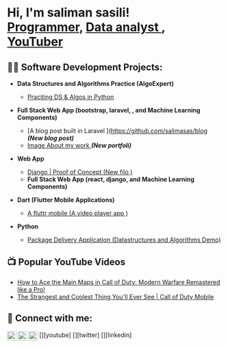 <h1>Hi, I'm saliman sasili! <br/><a href="https://github.com/salimansas">Programmer</a>, <a href="https://www.linkedin.com/in/salimansas2017/"> Data analyst </a>, <a href="https://www.youtube.com/@wins_Signature">YouTuber</a></h1>

<h2>👨‍💻 Software Development Projects:</h2>

- <b>Data Structures and Algorithms Practice (AlgoExpert)</b>
  - [Praciting DS & Algos in Python](https://github.com/salimansas/Algorithms-Practice)
  
- <b>Full Stack Web App (bootstrap, laravel, , and Machine Learning Components)</b>
  - [A blog post built in Laravel ](https://github.com/salimasas/blog <b><i>(New blog post)</b></i>
  - [Image About my work ](https://github.com/Salimansas/New-portofoli) <b><i>(New portfoli)</b></i>
  
- <b>Web App</b>
  - [Django | Proof of Concept (New filo )](https://github.com/salimansas/New)
  - <b>Full Stack Web App (react, django, and Machine Learning Components)</b>
  
- <b>Dart (Flutter Mobile Applications)</b>
  - [A fluttr mobile (A video player app )](https://github.com/salimansas/flutterjojo)
 
- <b>Python</b>
  - [Package Delivery Application (Datastructures and Algorithms Demo)](https://github.com/salimansas/Python-Pathfinding-Algorithm)

<h2>📺 Popular YouTube Videos</h2>

- [How to Ace the Main Maps in Call of Duty: Modern Warfare Remastered like a Pro!](https://www.youtube.com/watch?v=905JCsvEz3Q)
- [The Strangest and Coolest Thing You'll Ever See | Call of Duty Mobile](https://www.youtube.com/watch?v=D5b4OKiZTq8)



<h2> 🤳 Connect with me:</h2>

[<img align="left" alt="@wins_Signature | YouTube" width="22px" src="https://cdn.jsdelivr.net/npm/simple-icons@v3/icons/youtube.svg" />][youtube]
[<img align="left" alt="@wins_Signature | Twitter" width="22px" src="https://cdn.jsdelivr.net/npm/simple-icons@v3/icons/twitter.svg" />][twitter]
[<img align="left" alt="Salimansas | LinkedIn" width="22px" src="https://cdn.jsdelivr.net/npm/simple-icons@v3/icons/linkedin.svg" />][linkedin]
